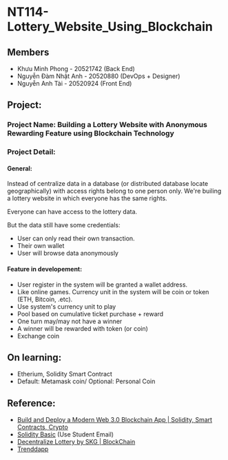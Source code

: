 # NT114-Lottery_Website_Using_Blockchain

## Members

- Khưu Minh Phong - 20521742 (Back End)
- Nguyễn Đàm Nhật Anh - 20520880 (DevOps + Designer)
- Nguyễn Anh Tài - 20520924 (Front End)

## Project:

### **Project Name: Building a Lottery Website with Anonymous Rewarding Feature using Blockchain Technology** 

### **Project Detail:**


#### **General:**

Instead of centralize data in a database (or distributed database locate geographically) with access rights belong to one person only. We're builing a lottery website in which everyone has the same rights.

Everyone can have access to the lottery data. 

But the data still have some credentials: 

- User can only read their own transaction.
- Their own wallet
- User will browse data anonymously

#### **Feature in developement:**

- User register in the system will be granted a wallet address.
- Like online games. Currency unit in the system will be coin or token (ETH, Bitcoin, .etc).
- Use system's currency unit to play
- Pool based on cumulative ticket purchase + reward
- One turn may/may not have a winner
- A winner will be rewarded with token (or coin)
- Exchange coin

## **On learning:**

- Etherium, Solidity Smart Contract
- Default: Metamask coin/ Optional: Personal Coin

## **Reference:**

- [Build and Deploy a Modern Web 3.0 Blockchain App | Solidity, Smart Contracts, Crypto](https://www.youtube.com/watch?v=Wn_Kb3MR_cU)
- [Solidity Basic](https://drive.google.com/file/d/1ANongpXXJX5ndr8SCt1jOwYguw46884d/view?usp=sharing) (Use Student Email)
- [Decentralize Lottery by SKG | BlockChain](https://www.youtube.com/watch?v=Il9kcuD1UnI)
- [Trenddapp](https://github.com/trenddapp/lottery)